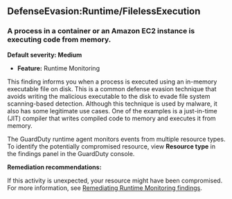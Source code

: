 

DefenseEvasion:Runtime/FilelessExecution
----------------------------------------

### A process in a container or an Amazon EC2 instance is executing code from memory.

**Default severity: Medium**

* **Feature:** Runtime Monitoring

This finding informs you when a process is executed using an in-memory executable file on disk. This is a common defense evasion technique that avoids writing the malicious executable to the disk to evade file system scanning-based detection. Although this technique is used by malware, it also has some legitimate use cases. One of the examples is a just-in-time (JIT) compiler that writes compiled code to memory and executes it from memory.

The GuardDuty runtime agent monitors events from multiple resource types. To identify the potentially compromised resource, view **Resource type** in the findings panel in the GuardDuty console.

**Remediation recommendations:**

If this activity is unexpected, your resource might have been compromised. For more information, see [Remediating Runtime Monitoring findings](https://docs.aws.amazon.com/guardduty/latest/ug/guardduty-remediate-runtime-monitoring.html).

